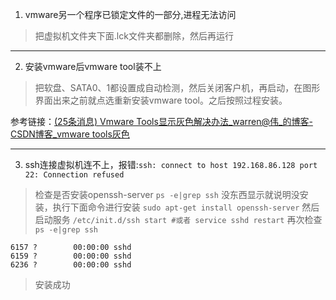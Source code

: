 1. vmware另一个程序已锁定文件的一部分,进程无法访问
>把虚拟机文件夹下面.lck文件夹都删除，然后再运行

---

2. 安装vmware后vmware tool装不上
>把软盘、SATA0、1都设置成自动检测，然后关闭客户机，再启动，在图形界面出来之前就点选重新安装vmware tool。之后按照过程安装。

参考链接：[(25条消息) Vmware Tools显示灰色解决办法_warren@伟_的博客-CSDN博客_vmware tools灰色](https://blog.csdn.net/warren103098/article/details/123314208)

---

3. ssh连接虚拟机连不上，报错:`ssh: connect to host 192.168.86.128 port 22: Connection refused`
>检查是否安装openssh-server
>`ps -e|grep ssh`
>没东西显示就说明没安装，执行下面命令进行安装
>`sudo apt-get install openssh-server`
>然后启动服务
>`/etc/init.d/ssh start #或者 service sshd restart`
>再次检查
>`ps -e|grep ssh`

```
6157 ?        00:00:00 sshd
6159 ?        00:00:00 sshd
6236 ?        00:00:00 sshd
 ```
> 安装成功

